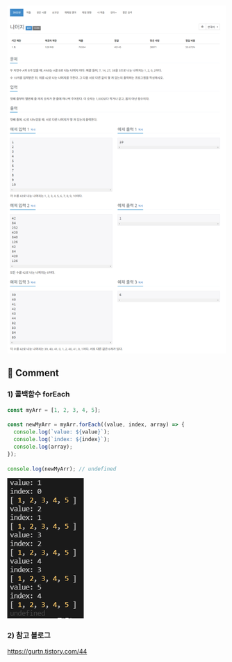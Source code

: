 ![](../images/b3052.png)

## 🤞 Comment

### 1) 콜백함수 forEach

```javascript
const myArr = [1, 2, 3, 4, 5];

const newMyArr = myArr.forEach((value, index, array) => {
  console.log(`value: ${value}`);
  console.log(`index: ${index}`);
  console.log(array);
});

console.log(newMyArr); // undefined
```


![](../images/b3052_forEach.png)

### 2) 참고 블로그
https://gurtn.tistory.com/44